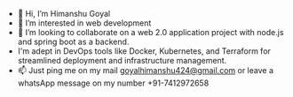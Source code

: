- 👋 Hi, I’m Himanshu Goyal
- 👀 I’m interested in web development
- 💞️ I’m looking to collaborate on a web 2.0 application project with node.js and spring boot as a backend.
- I'm adept in DevOps tools like Docker, Kubernetes, and Terraform for streamlined deployment and infrastructure management.
- 📫 Just ping me on my mail goyalhimanshu424@gmail.com or leave a whatsApp message on my number +91-7412972658

<!---
himanshuGoyal52/himanshuGoyal52 is a ✨ special ✨ repository because its `README.md` (this file) appears on your GitHub profile.
You can click the Preview link to take a look at your changes.
--->

